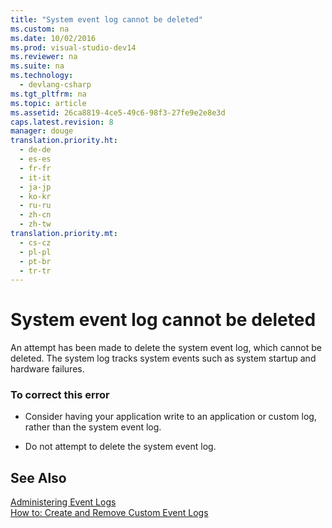```yaml
---
title: "System event log cannot be deleted"
ms.custom: na
ms.date: 10/02/2016
ms.prod: visual-studio-dev14
ms.reviewer: na
ms.suite: na
ms.technology: 
  - devlang-csharp
ms.tgt_pltfrm: na
ms.topic: article
ms.assetid: 26ca8819-4ce5-49c6-98f3-27fe9e2e8e3d
caps.latest.revision: 8
manager: douge
translation.priority.ht: 
  - de-de
  - es-es
  - fr-fr
  - it-it
  - ja-jp
  - ko-kr
  - ru-ru
  - zh-cn
  - zh-tw
translation.priority.mt: 
  - cs-cz
  - pl-pl
  - pt-br
  - tr-tr
---
```

# System event log cannot be deleted
An attempt has been made to delete the system event log, which cannot be deleted. The system log tracks system events such as system startup and hardware failures.  
  
### To correct this error  
  
-   Consider having your application write to an application or custom log, rather than the system event log.  
  
-   Do not attempt to delete the system event log.  
  
## See Also  
 [Administering Event Logs](assetId:///35f53238-bdd2-417b-acd8-2fd9f7397f18)   
 [How to: Create and Remove Custom Event Logs](assetId:///af9b7da0-80c7-46ac-b7f7-897063ddd503)